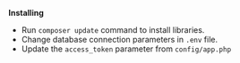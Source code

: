 **Installing**
- Run `composer update` command to install libraries.
- Change database connection parameters in `.env` file.
- Update the `access_token` parameter from `config/app.php`